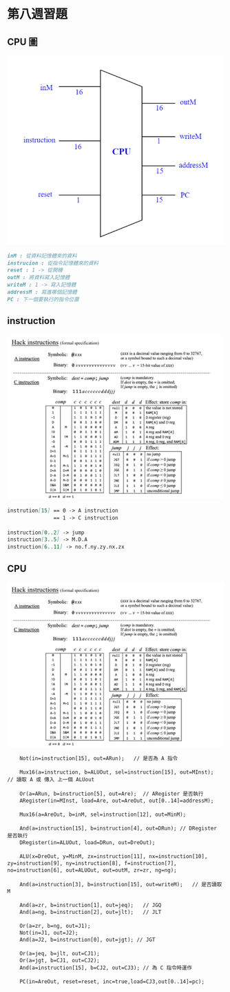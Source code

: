 # 第八週習題
## CPU 圖
![](https://github.com/yucing/co110a/blob/master/picture/CPU1.png)
```md
inM : 從資料記憶體來的資料
instrucion : 從指令記憶體來的資料
reset : 1 -> 從開機
outM : 將資料寫入記憶體
writeM : 1 -> 寫入記憶體
addressM : 寫進哪個記憶體
PC : 下一個要執行的指令位置
```
## instruction
![](https://github.com/yucing/co110a/blob/master/picture/CPU3.png)
```md
instrution[15] == 0 -> A instruction
               == 1 -> C instruction

instruction[0..2] -> jump
instruction[3..5] -> M.D.A
instruction[6..11] -> no.f.ny.zy.nx.zx
```

## CPU
![](https://github.com/yucing/co110a/blob/master/picture/CPU3.png)
```hdl
    Not(in=instruction[15], out=ARun);   // 是否為 A 指令

    Mux16(a=instruction, b=ALUOut, sel=instruction[15], out=MInst);    // 讀取 A 或 傳入 上一個 ALUout

    Or(a=ARun, b=instruction[5], out=Are);  // ARegister 是否執行
    ARegister(in=MInst, load=Are, out=AreOut, out[0..14]=addressM);

    Mux16(a=AreOut, b=inM, sel=instruction[12], out=MinM);

    And(a=instruction[15], b=instruction[4], out=DRun); // DRegister 是否執行
    DRegister(in=ALUOut, load=DRun, out=DreOut);

    ALU(x=DreOut, y=MinM, zx=instruction[11], nx=instruction[10], zy=instruction[9], ny=instruction[8], f=instruction[7], no=instruction[6], out=ALUOut, out=outM, zr=zr, ng=ng);

    And(a=instruction[3], b=instruction[15], out=writeM);   // 是否讀取 M

    And(a=zr, b=instruction[1], out=jeq);   // JGQ
    And(a=ng, b=instruction[2], out=jlt);   // JLT

    Or(a=zr, b=ng, out=J1);
    Not(in=J1, out=J2);
    And(a=J2, b=instruction[0], out=jgt); // JGT

    Or(a=jeq, b=jlt, out=CJ1);
    Or(a=jgt, b=CJ1, out=CJ2);
    And(a=instruction[15], b=CJ2, out=CJ3); // 為 C 指令時運作

    PC(in=AreOut, reset=reset, inc=true,load=CJ3,out[0..14]=pc);
```